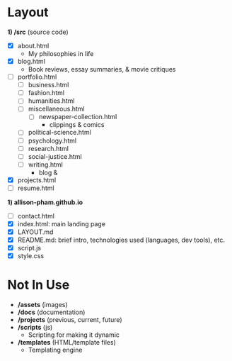 # Layout
**1) /src** (source code)
- [x] about.html
    - My philosophies in life
- [x] blog.html
    - Book reviews, essay summaries, & movie critiques
- [ ] portfolio.html
    - [ ] business.html
    - [ ] fashion.html
    - [ ] humanities.html
    - [ ] miscellaneous.html
        - [ ] newspaper-collection.html
            - clippings & comics
    - [ ] political-science.html
    - [ ] psychology.html
    - [ ] research.html
    - [ ] social-justice.html
    - [ ] writing.html
        - blog & 
- [x] projects.html
- [ ] resume.html

**1) allison-pham.github.io**
- [ ] contact.html
- [x] index.html: main landing page
- [x] LAYOUT.md
- [x] README.md: brief intro, technologies used (languages, dev tools), etc.
- [x] script.js
- [x] style.css

# Not In Use
- **/assets** (images)
- **/docs** (documentation)
- **/projects** (previous, current, future)
- **/scripts** (js)
    - Scripting for making it dynamic
- **/templates** (HTML/template files)
    - Templating engine
